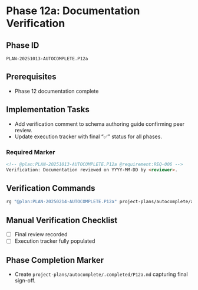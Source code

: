 # Phase 12a: Documentation Verification

## Phase ID
`PLAN-20251013-AUTOCOMPLETE.P12a`

## Prerequisites
- Phase 12 documentation complete

## Implementation Tasks
- Add verification comment to schema authoring guide confirming peer review.
- Update execution tracker with final “✅” status for all phases.

### Required Marker
```markdown
<!-- @plan:PLAN-20251013-AUTOCOMPLETE.P12a @requirement:REQ-006 -->
Verification: Documentation reviewed on YYYY-MM-DD by <reviewer>.
```

## Verification Commands

```bash
rg "@plan:PLAN-20250214-AUTOCOMPLETE.P12a" project-plans/autocomplete/analysis/schema-authoring-guide.md
```

## Manual Verification Checklist
- [ ] Final review recorded
- [ ] Execution tracker fully populated

## Phase Completion Marker
- Create `project-plans/autocomplete/.completed/P12a.md` capturing final sign-off.
